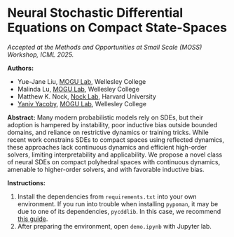 # Neural Stochastic Differential Equations on Compact State-Spaces

*Accepted at the Methods and Opportunities at Small Scale (MOSS) Workshop, ICML 2025.*

**Authors:**
* Yue-Jane Liu, [MOGU Lab](https://mogu-lab.github.io), Wellesley College
* Malinda Lu, [MOGU Lab](https://mogu-lab.github.io), Wellesley College
* Matthew K. Nock, [Nock Lab](https://nocklab.fas.harvard.edu), Harvard University
* [Yaniv Yacoby](https://yanivyacoby.github.io), [MOGU Lab](https://mogu-lab.github.io), Wellesley College

**Abstract:** 
Many modern probabilistic models rely on SDEs, but their adoption is hampered by instability, poor inductive bias outside bounded domains, and reliance on restrictive dynamics or training tricks. 
While recent work constrains SDEs to compact spaces using reflected dynamics, these approaches lack continuous dynamics and efficient high-order solvers, limiting interpretability and applicability. 
We propose a novel class of neural SDEs on compact polyhedral spaces with continuous dynamics, amenable to higher-order solvers, and with favorable inductive bias.

**Instructions:**
1. Install the dependencies from `requirements.txt` into your own environment. If you run into trouble when installing `pypoman`, it may be due to one of its dependencies, `pycddlib`. In this case, we recommend [this guide](https://pycddlib.readthedocs.io/en/latest/quickstart.html).
2. After preparing the environment, open `demo.ipynb` with Jupyter lab.

